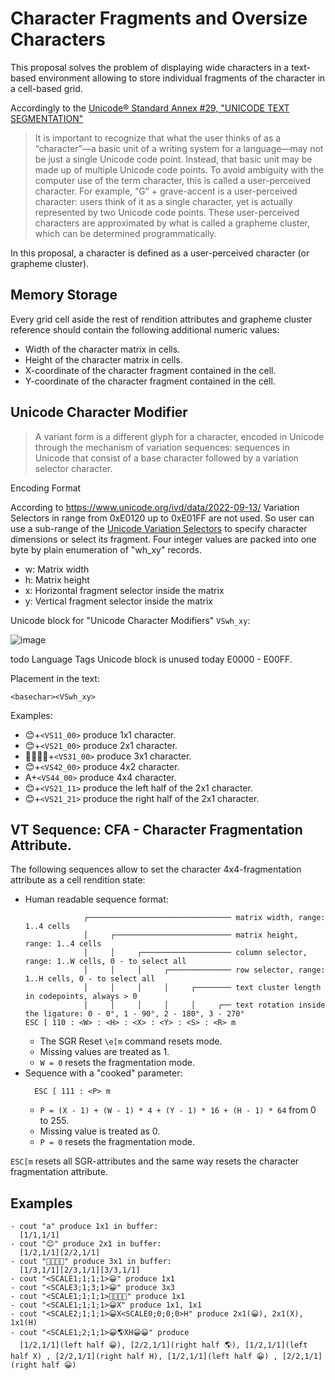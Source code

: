 # Character Fragments and Oversize Characters

This proposal solves the problem of displaying wide characters in a text-based environment allowing to store individual fragments of the character in a cell-based grid.

Accordingly to the [Unicode® Standard Annex #29, "UNICODE TEXT SEGMENTATION"](https://unicode.org/reports/tr29/#Grapheme_Cluster_Boundaries)
> It is important to recognize that what the user thinks of as a “character”—a basic unit of a writing system for a language—may not be just a single Unicode code point. Instead, that basic unit may be made up of multiple Unicode code points. To avoid ambiguity with the computer use of the term character, this is called a user-perceived character. For example, “G” + grave-accent is a user-perceived character: users think of it as a single character, yet is actually represented by two Unicode code points. These user-perceived characters are approximated by what is called a grapheme cluster, which can be determined programmatically.

In this proposal, a character is defined as a user-perceived character (or grapheme cluster).

## Memory Storage

Every grid cell aside the rest of rendition attributes and grapheme cluster reference should contain the following additional numeric values:

- Width of the character matrix in cells.
- Height of the character matrix in cells.
- X-coordinate of the character fragment contained in the cell.
- Y-coordinate of the character fragment contained in the cell.

## Unicode Character Modifier

> A variant form is a different glyph for a character, encoded in Unicode through the mechanism of variation sequences: sequences in Unicode that consist of a base character followed by a variation selector character.

Encoding Format

According to https://www.unicode.org/ivd/data/2022-09-13/ Variation Selectors in range from 0xE0120 up to 0xE01FF are not used. So user can use a sub-range of the [Unicode Variation Selectors](https://en.wikipedia.org/wiki/Variation_Selectors_Supplement) to specify character dimensions or select its fragment. Four integer values are packed into one byte by plain enumeration of "wh_xy" records.
  - w: Matrix width
  - h: Matrix height
  - x: Horizontal fragment selector inside the matrix
  - y: Vertical fragment selector inside the matrix

Unicode block for "Unicode Character Modifiers" `VSwh_xy`:

![image](https://github.com/directvt/vtm/assets/11535558/792a5b87-712f-4313-91bc-9637964fc7fa)

todo Language Tags Unicode block is unused today E0000 - E00FF.

Placement in the text:

```
<basechar><VSwh_xy>
```

Examples:

  - 😊+`<VS11_00>` produce 1x1 character.
  - 😊+`<VS21_00>` produce 2x1 character.
  - 👨‍👩‍👧‍👦+`<VS31_00>` produce 3x1 character.
  - 😊+`<VS42_00>` produce 4x2 character.
  - A+`<VS44_00>` produce 4x4 character.
  - 😊+`<VS21_11>` produce the left half of the 2x1 character.
  - 😊+`<VS21_21>` produce the right half of the 2x1 character.

## VT Sequence: CFA - Character Fragmentation Attribute.

The following sequences allow to set the character 4x4-fragmentation attribute as a cell rendition state:

- Human readable sequence format:
  ```
               ┌──────────────────────────────── matrix width, range: 1..4 cells
               │     ┌────────────────────────── matrix height, range: 1..4 cells
               │     │     ┌──────────────────── column selector, range: 1..W cells, 0 - to select all
               │     │     │     ┌────────────── row selector, range: 1..H cells, 0 - to select all
               │     │     │     │     ┌──────── text cluster length in codepoints, always > 0
               │     │     │     │     │     ┌── text rotation inside the ligature: 0 - 0°, 1 - 90°, 2 - 180°, 3 - 270°
  ESC [ 110 : <W> : <H> : <X> : <Y> : <S> : <R> m
  ```
  - The SGR Reset `\e[m` command resets mode.
  - Missing values are treated as 1.
  - `W = 0` resets the fragmentation mode.
- Sequence with a "cooked" parameter:
  ```
    ESC [ 111 : <P> m
  ```
  - `P = (X - 1) + (W - 1) * 4 + (Y - 1) * 16 + (H - 1) * 64` from 0 to 255.
  - Missing value is treated as 0.
  - `P = 0` resets the fragmentation mode.

`ESC[m` resets all SGR-attributes and the same way resets the character fragmentation attribute.

## Examples

```
- cout "a" produce 1x1 in buffer:
  [1/1,1/1]
- cout "😊" produce 2x1 in buffer:
  [1/2,1/1][2/2,1/1]
- cout "👨‍👩‍👧‍👦" produce 3x1 in buffer:
  [1/3,1/1][2/3,1/1][3/3,1/1]
- cout "<SCALE1;1;1;1>😀" produce 1x1
- cout "<SCALE3;1;3;1>😀" produce 3x3
- cout "<SCALE1;1;1;1>👨‍👩‍👧‍👦" produce 1x1
- cout "<SCALE1;1;1;1>😀X" produce 1x1, 1x1
- cout "<SCALE2;1;1;1>😀X<SCALE0;0;0;0>H" produce 2x1(😀), 2x1(X), 1x1(H)
- cout "<SCALE1;2;1;1>😀🌎XH😀😀" produce
  [1/2,1/1](left half 😀), [2/2,1/1](right half 🌎), [1/2,1/1](left half X) , [2/2,1/1](right half H), [1/2,1/1](left half 😀) , [2/2,1/1](right half 😀)
```